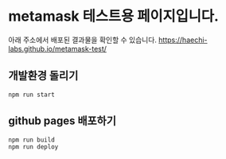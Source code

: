 # metamask 테스트용 페이지입니다.

아래 주소에서 배포된 결과물을 확인할 수 있습니다.
https://haechi-labs.github.io/metamask-test/

## 개발환경 돌리기

```
npm run start
```

## github pages 배포하기

```
npm run build
npm run deploy
```